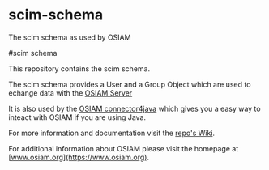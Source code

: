 scim-schema
===========

The scim schema as used by OSIAM


#scim schema

This repository contains the scim schema.

The scim schema provides a User and a Group Object which are used to echange data with the [OSIAM Server](https://github.com/osiam/server)

It is also used by the [OSIAM connector4java](https://github.com/osiam/connector4java) which gives you a easy way to inteact with OSIAM if you are using Java.

For more information and documentation visit the [repo's Wiki](https://github.com/osiam/scim-schema/wiki).

For additional information about OSIAM please visit the homepage at [www.osiam.org](https://www.osiam.org).

